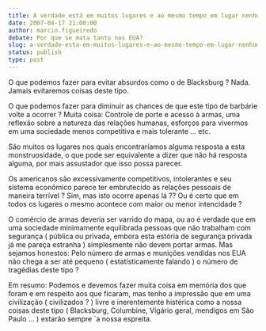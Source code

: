 ```yaml
---
title: A verdade está em muitos lugares e ao mesmo tempo em lugar nenhum.
date: 2007-04-17 21:00:00
author: marcio.figueiredo
debate: Por que se mata tanto nos EUA?
slug: a-verdade-esta-em-muitos-lugares-e-ao-mesmo-tempo-em-lugar-nenhum
status: publish 
type: post
---
```


O que podemos fazer para evitar absurdos como o de Blacksburg ? Nada. Jamais evitaremos coisas deste tipo.  

 O que podemos fazer para diminuir as chances de que este tipo de barbárie volte a ocorrer ? Muita coisa: Controle de porte e acesso à armas, uma reflexão sobre a natureza das relações humanas, esforços para vivermos em uma sociedade menos competitiva e mais tolerante ... etc.  

 São muitos os lugares nos quais encontraríamos alguma resposta a esta monstruosidade, o que pode ser equivalente a dizer que não há resposta alguma, por mais assustador que isso possa parecer.   

 Os americanos são excessivamente competitivos, intolerantes e seu sistema econômico parece ter embrutecido as relações pessoais de maneira terrível ? Sim, mas isto ocorre apenas lá ?? Ou é certo que em todos os lugares o mesmo acontece com maior ou menor intencidade ?  

 O comércio de armas deveria ser varrido do mapa, ou ao é verdade que em uma sociedade minimamente equilibrada pessoas que não trabalham com segurança ( pública ou privada, embora esta estória de segurança privada já me pareça estranha ) simplesmente não devem portar armas. Mas sejamos honestos: Pelo número de armas e munições vendidas nos EUA não chega a ser até pequeno ( estatísticamente falando ) o número de tragédias deste tipo ?  

 Em resumo: Podemos e devemos fazer muita coisa em memória dos que foram e em respeito aos que ficaram, mas tenho a impressão que em uma civilização ( civilizados ? ) livre e inerentemente histérica como a nossa coisas deste tipo ( Blacksburg, Columbine, Vigário geral, mendigos em São Paulo ... ) estarão sempre `a nossa espreita.

